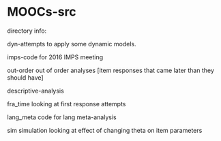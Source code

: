 # MOOCs-src

directory info:

dyn-attempts to apply some dynamic models. 

imps-code for 2016 IMPS meeting

out-order out of order analyses [item responses that came later than they should have]

descriptive-analysis

fra_time looking at first response attempts

lang_meta code for lang meta-analysis

sim simulation looking at effect of changing theta on item parameters

